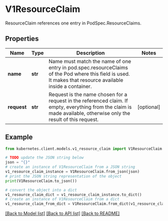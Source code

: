 # V1ResourceClaim

ResourceClaim references one entry in PodSpec.ResourceClaims.

## Properties

Name | Type | Description | Notes
------------ | ------------- | ------------- | -------------
**name** | **str** | Name must match the name of one entry in pod.spec.resourceClaims of the Pod where this field is used. It makes that resource available inside a container. | 
**request** | **str** | Request is the name chosen for a request in the referenced claim. If empty, everything from the claim is made available, otherwise only the result of this request. | [optional] 

## Example

```python
from kubernetes.client.models.v1_resource_claim import V1ResourceClaim

# TODO update the JSON string below
json = "{}"
# create an instance of V1ResourceClaim from a JSON string
v1_resource_claim_instance = V1ResourceClaim.from_json(json)
# print the JSON string representation of the object
print(V1ResourceClaim.to_json())

# convert the object into a dict
v1_resource_claim_dict = v1_resource_claim_instance.to_dict()
# create an instance of V1ResourceClaim from a dict
v1_resource_claim_from_dict = V1ResourceClaim.from_dict(v1_resource_claim_dict)
```
[[Back to Model list]](../README.md#documentation-for-models) [[Back to API list]](../README.md#documentation-for-api-endpoints) [[Back to README]](../README.md)


